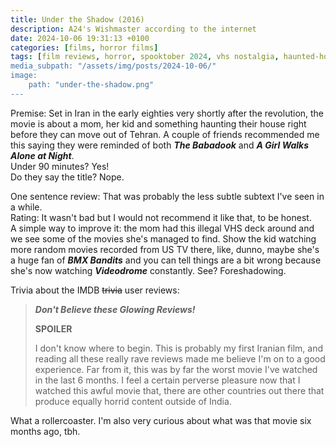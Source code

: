 ```yaml
---
title: Under the Shadow (2016)
description: A24's Wishmaster according to the internet
date: 2024-10-06 19:31:13 +0100
categories: [films, horror films]
tags: [film reviews, horror, spooktober 2024, vhs nostalgia, haunted-housesploitation, they don't say the title]
media_subpath: "/assets/img/posts/2024-10-06/"
image:
    path: "under-the-shadow.png"
---
```

<span class="reviewsection">Premise:</span> Set in Iran in the early eighties very shortly after the revolution, the movie is about a mom, her kid and something haunting their house right before they can move out of Tehran. A couple of friends recommended me this saying they were reminded of both ***The Babadook*** and ***A Girl Walks Alone at Night***.<br/>
<span class="reviewsection">Under 90 minutes?</span> Yes!<br/>
<span class="reviewsection">Do they say the title?</span> Nope.

<span class="reviewsection">One sentence review:</span> That was probably the less subtle subtext I've seen in a while.<br/>
<span class="reviewsection">Rating:</span> It wasn't bad but I would not recommend it like that, to be honest.<br/>
<span class="reviewsection">A simple way to improve it:</span> the mom had this illegal VHS deck around and we see some of the movies she's managed to find. Show the kid watching more random movies recorded from US TV there, like, dunno, maybe she's a huge fan of ***BMX Bandits*** and you can tell things are a bit wrong because she's now watching ***Videodrome*** constantly. See? Foreshadowing.

<span class="reviewsection">Trivia about the IMDB ~~trivia~~ user reviews:</span>
> ***Don't Believe these Glowing Reviews!***
>
> **SPOILER**
>
> I don't know where to begin. This is probably my first Iranian film, and reading all these really rave
reviews made me believe I'm on to a good experience. Far from it, this was by far the worst movie I've
watched in the last 6 months. I feel a certain perverse pleasure now that I watched this awful movie that,
there are other countries out there that produce equally horrid content outside of India.

What a rollercoaster. I'm also very curious about what was that movie six months ago, tbh.